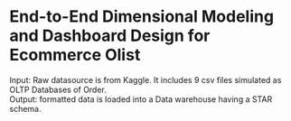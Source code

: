 # End-to-End Dimensional Modeling and Dashboard Design for Ecommerce Olist

Input: Raw datasource is from Kaggle. It includes 9 csv files simulated as OLTP Databases of Order.  
Output: formatted data is loaded into a Data warehouse having a STAR schema. 